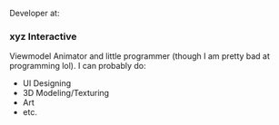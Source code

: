 Developer at:
### xyz Interactive

Viewmodel Animator and little programmer (though I am pretty bad at programming lol).
I can probably do:
- UI Designing
- 3D Modeling/Texturing
- Art
- etc.
